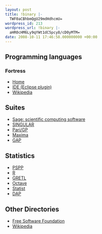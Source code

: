 ```yaml
---
layout: post
title: !binary |-
  TWF0aCBhbmQgU29mdHdhcmU=
wordpress_id: 213
wordpress_url: !binary |-
  aHR0cHM6Ly9qYWt1dC5pcy8/cD0yMTM=
date: 2008-10-11 17:46:58.000000000 +00:00
---
```

<h2>Programming languages</h2>

<h3>Fortress</h3>
<ul>
<li><a href="http://projectfortress.sun.com/Projects/Community">Home</a></li>
<li><a href="http://code.google.com/p/fortress-development-tools/">IDE (Eclipse plugin)</a></li>
<li><a href="http://en.wikipedia.org/wiki/Fortress_programming_language">Wikipedia</a></li>
</ul>

<h2>Suites</h2>
<ul>
<li><a href="http://en.wikipedia.org/wiki/Sage_(computer_algebra_system)">Sage: scientific computing software</a></li>
<li><a href="http://en.wikipedia.org/wiki/SINGULAR">SINGULAR</a></li>
<li><a href="http://en.wikipedia.org/wiki/PARI/GP">Pari/GP</a></li>
<li><a href="http://en.wikipedia.org/wiki/Maxima_(software)">Maxima</a></li>
<li><a href="http://en.wikipedia.org/wiki/GAP_computer_algebra_system">GAP</a></li>
</ul>

<h2>Statistics</h2>
<ul>
<li><a href="http://www.gnu.org/software/pspp/">PSPP</a></li>
<li><a href="http://www.r-project.org/">R</a></li>
<li><a href="http://gretl.sourceforge.net/">GRETL</a></li>
<li><a href="http://www.octave.org/">Octave</a></li>
<li><a href="http://directory.fsf.org/project/statist/">Statist</a></li>
<li><a href="http://directory.fsf.org/project/dap/">DAP</a></li>
</ul>


<h2>Other Directories</h2>
<ul>
<li><a href="http://directory.fsf.org/category/math/">Free Software Foundation</a></li>
<li><a href="http://en.wikipedia.org/wiki/Category:Mathematical_software">Wikipedia</a></li>

</ul>
